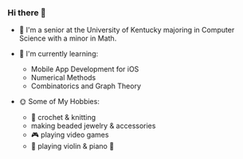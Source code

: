 ### Hi there 👋

- 🌟 I'm a senior at the University of Kentucky majoring in Computer Science with a minor in Math.
  
- 🌱 I'm currently learning:
  - Mobile App Development for iOS
  - Numerical Methods
  - Combinatorics and Graph Theory
 
- 🌞 Some of My Hobbies:
  - 🧶 crochet & knitting
  - making beaded jewelry & accessories
  - 🎮 playing video games
  - 🎻 playing violin & piano 🎹
  

<!--
**2024anj/2024anj** is a ✨ _special_ ✨ repository because its `README.md` (this file) appears on your GitHub profile.

Here are some ideas to get you started:

- 🔭 I’m currently working on ...
- 🌱 I’m currently learning ...
- 👯 I’m looking to collaborate on ...
- 🤔 I’m looking for help with ...
- 💬 Ask me about ...
- 📫 How to reach me: ...
- 😄 Pronouns: ...
- ⚡ Fun fact: ...
-->

